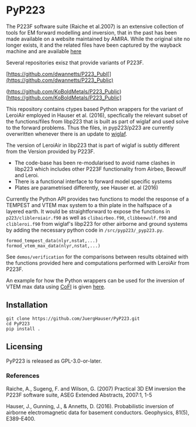 # PyP223

The P223F software suite (Raiche et al.2007) is an extensive collection of tools for EM forward modelling and inversion, that in the past has been made available on a website maintained by AMIRA. While the original site no longer exists, it and the related files have been captured by the wayback machine and are available [here](https://web.archive.org/web/20160313045828/http://amirainternational.com/web/site.asp?page=projectpages/p223f_software&section=news)

Several repositories exisz that provide variants of P223F.

[https://github.com/dwannetts/P223_Publ[](https://github.com/dwannetts/P223_Public)

(https://github.com/KoBoldMetals/P223_Public)[https://github.com/KoBoldMetals/P223_Public]




This repository contains ctypes based Python wrappers for the variant of LeroiAir employed in Hauser et al. (2016), specfically the relevant subset of the functions/files from libp223 that is built as part of wiglaf and used solve to the forward problems. Thus the files, in pyp223/p223 are currently overwritten whenever there is an update to [wiglaf](https://gitlab.com/jrh/wiglaf). 

The version of LeroiAir in libp223 that is part of wiglaf is subtly different from the Version provided by P223F.
- The code-base has been re-modularised to avoid name clashes in libp223 which includes other P223F functionality from Airbeo, Beowulf and Leroi.
- There is a functional interface to forward model specific systems
- Plates are parametrised differently, see Hauser et. al (2016) 

Currently the Python API provides two functions to model the response of a TEMPEST and VTEM max system to a thin plate in the halfspace of a layered
earth. It would be straightforward to expose the functions in `p223/clibleroiair.f90` as well as `clibairbeo.f90`, `clibbeowulf.f90`  and `clibleroi.f90` from wiglaf's libp223 for other airborne and ground systems by adding the necessary python code in `/src/pyp223/_pyp223.py`. 

```
formod_tempest_data(nlyr,nstat,...)
formod_vtem_max_data(nlyr,nstat,...)
```

See `demos/verification` for the comparisons between results obtained with the functions provided here and computations performed with LeroiAir from P223F. 

An example for how the Python wrappers can be used for the inversion of VTEM max data using [CoFI](https://inlab.au/cofi/) is given [here](https://github.com/inlab-geo/cofi-examples/blob/main/tutorials/thin_plate_inversion/thin_plate_inversion.ipynb).


## Installation
```
git clone https://github.com/JuergHauser/PyP223.git
cd PyP223
pip install .
```

## Licensing
PyP223 is released as  GPL-3.0-or-later.

### References
Raiche, A., Sugeng, F. and Wilson, G. (2007) Practical 3D EM inversion the P223F software suite, ASEG Extended Abstracts, 2007:1, 1-5

Hauser, J., Gunning, J., & Annetts, D. (2016). Probabilistic inversion of airborne electromagnetic data for basement conductors. Geophysics, 81(5), E389-E400.
